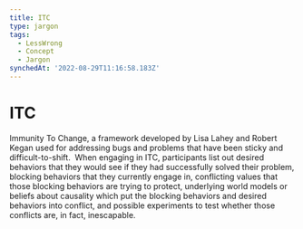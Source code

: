 ```yaml
---
title: ITC
type: jargon
tags:
  - LessWrong
  - Concept
  - Jargon
synchedAt: '2022-08-29T11:16:58.183Z'
---
```

# ITC



Immunity To Change, a framework developed by Lisa Lahey and Robert Kegan used for addressing bugs and problems that have been sticky and difficult-to-shift.  When engaging in ITC, participants list out desired behaviors that they would see if they had successfully solved their problem, blocking behaviors that they currently engage in, conflicting values that those blocking behaviors are trying to protect, underlying world models or beliefs about causality which put the blocking behaviors and desired behaviors into conflict, and possible experiments to test whether those conflicts are, in fact, inescapable.  
 